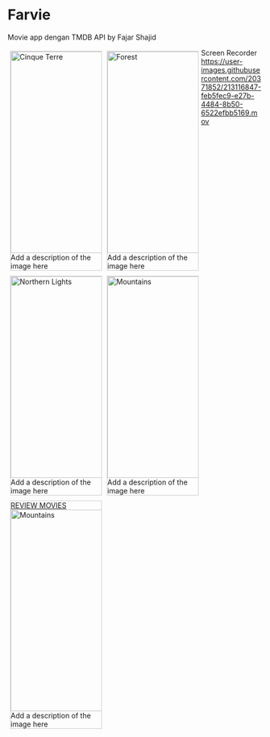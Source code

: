 # Farvie
Movie app dengan TMDB API by Fajar Shajid


<!DOCTYPE html>
<html>
<head>
<style>
div.gallery {
  margin: 5px;
  border: 1px solid #ccc;
  float: left;
  width: 180px;
}

div.gallery:hover {
  border: 1px solid #777;
}

div.gallery img {
  width: 100%;
  height: auto;
}

div.desc {
  padding: 15px;
  text-align: center;
}
</style>
</head>
<body>

<div class="gallery">
  <a target="_blank" href="img_5terre.jpg">
    <img src="https://user-images.githubusercontent.com/20371852/213115404-a8232ed2-72fd-4686-bfb8-48faf6d1965a.jpg" alt="Cinque Terre" width="600" height="400">
  </a>
  <div class="desc">Add a description of the image here</div>
</div>

<div class="gallery">
  <a target="_blank" href="img_forest.jpg">
    <img src="https://user-images.githubusercontent.com/20371852/213115478-4b6f9c79-fe9f-4064-89a9-e41ec87a99e6.jpg" alt="Forest" width="600" height="400">
  </a>
  <div class="desc">Add a description of the image here</div>
</div>

<div class="gallery">
  <a target="_blank" href="img_lights.jpg">
    <img src="https://user-images.githubusercontent.com/20371852/213115492-27a6d632-6cf8-4b73-945f-3b831fd97714.jpg" alt="Northern Lights" width="600" height="400">
  </a>
  <div class="desc">Add a description of the image here</div>
</div>

<div class="gallery">
  <a target="_blank" href="img_mountains.jpg">
    <img src="https://user-images.githubusercontent.com/20371852/213115517-2585fd30-eb5a-48d8-9d36-8cbcc193c093.jpg" alt="Mountains" width="600" height="400">
  </a>
  <div class="desc">Add a description of the image here</div>
</div>
 
 <div class="gallery">
  <a target="_blank" href="img_mountains.jpg">
     REVIEW MOVIES
    <img src="https://user-images.githubusercontent.com/20371852/213117565-2451623d-c8bb-4c42-a958-5fb1f533f7b6.jpg" alt="Mountains" width="600" height="400">
  </a>
  <div class="desc">Add a description of the image here</div>
</div>

</body>
</html>

Screen Recorder
https://user-images.githubusercontent.com/20371852/213116847-feb5fec9-e27b-4484-8b50-6522efbb5169.mov

